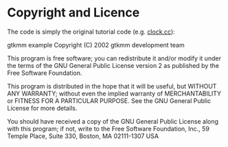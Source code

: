 Copyright and Licence
=====================

The code is simply the original tutorial code (e.g. [clock.cc](https://git.gnome.org/browse/gtkmm-documentation/tree/examples/book/drawingarea/clock/clock.cc)):

gtkmm example Copyright (C) 2002 gtkmm development team

This program is free software; you can redistribute it and/or modify
it under the terms of the GNU General Public License version 2
as published by the Free Software Foundation.

This program is distributed in the hope that it will be useful,
but WITHOUT ANY WARRANTY; without even the implied warranty of
MERCHANTABILITY or FITNESS FOR A PARTICULAR PURPOSE.  See the
GNU General Public License for more details.

You should have received a copy of the GNU General Public License
along with this program; if not, write to the Free Software
Foundation, Inc., 59 Temple Place, Suite 330, Boston, MA 02111-1307 USA

